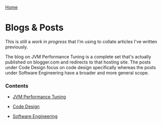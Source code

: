 [Home](/)

# Blogs & Posts

This is still a _work in progress_ that I'm using to collate articles I've written previously. 


The blog on JVM Performance Tuning is a complete set that's actually published on blogger.com and redirects to that hosting site. 
The posts under Code Design focus on code design specifically whereas the posts under Software Engineering have a broader and more general scope. 



### Contents

* [JVM Performance Tuning](jvm-performance-tuning/README.md)

* [Code Design](code-design/README.md)

* [Software Engineering](software-engineering/README.md)



